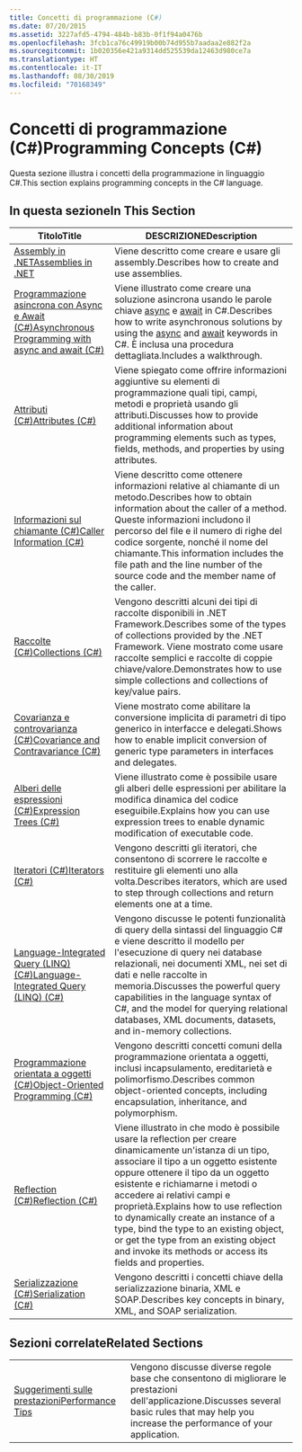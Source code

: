 ```yaml
---
title: Concetti di programmazione (C#)
ms.date: 07/20/2015
ms.assetid: 3227afd5-4794-484b-b83b-0f1f94a0476b
ms.openlocfilehash: 3fcb1ca76c49919b00b74d955b7aadaa2e882f2a
ms.sourcegitcommit: 1b020356e421a9314dd525539da12463d980ce7a
ms.translationtype: HT
ms.contentlocale: it-IT
ms.lasthandoff: 08/30/2019
ms.locfileid: "70168349"
---
```

# <a name="programming-concepts-c"></a><span data-ttu-id="fac0e-102">Concetti di programmazione (C#)</span><span class="sxs-lookup"><span data-stu-id="fac0e-102">Programming Concepts (C#)</span></span>
<span data-ttu-id="fac0e-103">Questa sezione illustra i concetti della programmazione in linguaggio C#.</span><span class="sxs-lookup"><span data-stu-id="fac0e-103">This section explains programming concepts in the C# language.</span></span>  
  
## <a name="in-this-section"></a><span data-ttu-id="fac0e-104">In questa sezione</span><span class="sxs-lookup"><span data-stu-id="fac0e-104">In This Section</span></span>  
  
|<span data-ttu-id="fac0e-105">Titolo</span><span class="sxs-lookup"><span data-stu-id="fac0e-105">Title</span></span>|<span data-ttu-id="fac0e-106">DESCRIZIONE</span><span class="sxs-lookup"><span data-stu-id="fac0e-106">Description</span></span>|  
|-----------|-----------------|  
|[<span data-ttu-id="fac0e-107">Assembly in .NET</span><span class="sxs-lookup"><span data-stu-id="fac0e-107">Assemblies in .NET</span></span>](../../../standard/assembly/index.md)|<span data-ttu-id="fac0e-108">Viene descritto come creare e usare gli assembly.</span><span class="sxs-lookup"><span data-stu-id="fac0e-108">Describes how to create and use assemblies.</span></span>|  
|[<span data-ttu-id="fac0e-109">Programmazione asincrona con Async e Await (C#)</span><span class="sxs-lookup"><span data-stu-id="fac0e-109">Asynchronous Programming with async and await (C#)</span></span>](./async/index.md)|<span data-ttu-id="fac0e-110">Viene illustrato come creare una soluzione asincrona usando le parole chiave [async](../../language-reference/keywords/async.md) e [await](../../language-reference/operators/await.md) in C#.</span><span class="sxs-lookup"><span data-stu-id="fac0e-110">Describes how to write asynchronous solutions by using the [async](../../language-reference/keywords/async.md) and [await](../../language-reference/operators/await.md) keywords in C#.</span></span> <span data-ttu-id="fac0e-111">È inclusa una procedura dettagliata.</span><span class="sxs-lookup"><span data-stu-id="fac0e-111">Includes a walkthrough.</span></span>|  
|[<span data-ttu-id="fac0e-112">Attributi (C#)</span><span class="sxs-lookup"><span data-stu-id="fac0e-112">Attributes (C#)</span></span>](./attributes/index.md)|<span data-ttu-id="fac0e-113">Viene spiegato come offrire informazioni aggiuntive su elementi di programmazione quali tipi, campi, metodi e proprietà usando gli attributi.</span><span class="sxs-lookup"><span data-stu-id="fac0e-113">Discusses how to provide additional information about programming elements such as types, fields, methods, and properties by using attributes.</span></span>|  
|[<span data-ttu-id="fac0e-114">Informazioni sul chiamante (C#)</span><span class="sxs-lookup"><span data-stu-id="fac0e-114">Caller Information (C#)</span></span>](./caller-information.md)|<span data-ttu-id="fac0e-115">Viene descritto come ottenere informazioni relative al chiamante di un metodo.</span><span class="sxs-lookup"><span data-stu-id="fac0e-115">Describes how to obtain information about the caller of a method.</span></span> <span data-ttu-id="fac0e-116">Queste informazioni includono il percorso del file e il numero di righe del codice sorgente, nonché il nome del chiamante.</span><span class="sxs-lookup"><span data-stu-id="fac0e-116">This information includes the file path and the line number of the source code and the member name of the caller.</span></span>|  
|[<span data-ttu-id="fac0e-117">Raccolte (C#)</span><span class="sxs-lookup"><span data-stu-id="fac0e-117">Collections (C#)</span></span>](./collections.md)|<span data-ttu-id="fac0e-118">Vengono descritti alcuni dei tipi di raccolte disponibili in .NET Framework.</span><span class="sxs-lookup"><span data-stu-id="fac0e-118">Describes some of the types of collections provided by the .NET Framework.</span></span> <span data-ttu-id="fac0e-119">Viene mostrato come usare raccolte semplici e raccolte di coppie chiave/valore.</span><span class="sxs-lookup"><span data-stu-id="fac0e-119">Demonstrates how to use simple collections and collections of key/value pairs.</span></span>|  
|[<span data-ttu-id="fac0e-120">Covarianza e controvarianza (C#)</span><span class="sxs-lookup"><span data-stu-id="fac0e-120">Covariance and Contravariance (C#)</span></span>](./covariance-contravariance/index.md)|<span data-ttu-id="fac0e-121">Viene mostrato come abilitare la conversione implicita di parametri di tipo generico in interfacce e delegati.</span><span class="sxs-lookup"><span data-stu-id="fac0e-121">Shows how to enable implicit conversion of generic type parameters in interfaces and delegates.</span></span>|  
|[<span data-ttu-id="fac0e-122">Alberi delle espressioni (C#)</span><span class="sxs-lookup"><span data-stu-id="fac0e-122">Expression Trees (C#)</span></span>](./expression-trees/index.md)|<span data-ttu-id="fac0e-123">Viene illustrato come è possibile usare gli alberi delle espressioni per abilitare la modifica dinamica del codice eseguibile.</span><span class="sxs-lookup"><span data-stu-id="fac0e-123">Explains how you can use expression trees to enable dynamic modification of executable code.</span></span>|  
|[<span data-ttu-id="fac0e-124">Iteratori (C#)</span><span class="sxs-lookup"><span data-stu-id="fac0e-124">Iterators (C#)</span></span>](./iterators.md)|<span data-ttu-id="fac0e-125">Vengono descritti gli iteratori, che consentono di scorrere le raccolte e restituire gli elementi uno alla volta.</span><span class="sxs-lookup"><span data-stu-id="fac0e-125">Describes iterators, which are used to step through collections and return elements one at a time.</span></span>|  
|[<span data-ttu-id="fac0e-126">Language-Integrated Query (LINQ) (C#)</span><span class="sxs-lookup"><span data-stu-id="fac0e-126">Language-Integrated Query (LINQ) (C#)</span></span>](./linq/index.md)|<span data-ttu-id="fac0e-127">Vengono discusse le potenti funzionalità di query della sintassi del linguaggio C# e viene descritto il modello per l'esecuzione di query nei database relazionali, nei documenti XML, nei set di dati e nelle raccolte in memoria.</span><span class="sxs-lookup"><span data-stu-id="fac0e-127">Discusses the powerful query capabilities in the language syntax of C#, and the model for querying relational databases, XML documents, datasets, and in-memory collections.</span></span>|  
|[<span data-ttu-id="fac0e-128">Programmazione orientata a oggetti (C#)</span><span class="sxs-lookup"><span data-stu-id="fac0e-128">Object-Oriented Programming (C#)</span></span>](./object-oriented-programming.md)|<span data-ttu-id="fac0e-129">Vengono descritti concetti comuni della programmazione orientata a oggetti, inclusi incapsulamento, ereditarietà e polimorfismo.</span><span class="sxs-lookup"><span data-stu-id="fac0e-129">Describes common object-oriented concepts, including encapsulation, inheritance, and polymorphism.</span></span>|  
|[<span data-ttu-id="fac0e-130">Reflection (C#)</span><span class="sxs-lookup"><span data-stu-id="fac0e-130">Reflection (C#)</span></span>](./reflection.md)|<span data-ttu-id="fac0e-131">Viene illustrato in che modo è possibile usare la reflection per creare dinamicamente un'istanza di un tipo, associare il tipo a un oggetto esistente oppure ottenere il tipo da un oggetto esistente e richiamarne i metodi o accedere ai relativi campi e proprietà.</span><span class="sxs-lookup"><span data-stu-id="fac0e-131">Explains how to use reflection to dynamically create an instance of a type, bind the type to an existing object, or get the type from an existing object and invoke its methods or access its fields and properties.</span></span>|  
|[<span data-ttu-id="fac0e-132">Serializzazione (C#)</span><span class="sxs-lookup"><span data-stu-id="fac0e-132">Serialization (C#)</span></span>](./serialization/index.md)|<span data-ttu-id="fac0e-133">Vengono descritti i concetti chiave della serializzazione binaria, XML e SOAP.</span><span class="sxs-lookup"><span data-stu-id="fac0e-133">Describes key concepts in binary, XML, and SOAP serialization.</span></span>|  
  
## <a name="related-sections"></a><span data-ttu-id="fac0e-134">Sezioni correlate</span><span class="sxs-lookup"><span data-stu-id="fac0e-134">Related Sections</span></span>  
  
|||  
|---|---|  
|[<span data-ttu-id="fac0e-135">Suggerimenti sulle prestazioni</span><span class="sxs-lookup"><span data-stu-id="fac0e-135">Performance Tips</span></span>](../../../framework/performance/performance-tips.md) | <span data-ttu-id="fac0e-136">Vengono discusse diverse regole base che consentono di migliorare le prestazioni dell'applicazione.</span><span class="sxs-lookup"><span data-stu-id="fac0e-136">Discusses several basic rules that may help you increase the performance of your application.</span></span>|
